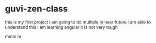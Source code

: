 # guvi-zen-class
this is my first project
i am going to do multiple in near future
i am able to understand this
i am learning angular it is not very tough

mmm
m
